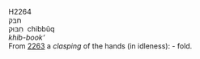 H2264  
חבּק  
חִבּוּק ‎ chibbûq  
*khib-book‘*  
From [2263](h2263) a *clasping* of the hands (in idleness): - fold.  
